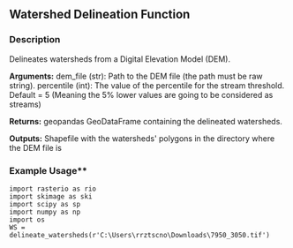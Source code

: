 ## Watershed Delineation Function

### Description
Delineates watersheds from a Digital Elevation Model (DEM).

**Arguments:**
    dem_file (str): Path to the DEM file (the path must be raw string).
    percentile (int): The value of the percentile for the stream threshold. Default = 5 (Meaning the 5% lower values are going to be considered as streams)

**Returns:**
    geopandas GeoDataFrame containing the delineated watersheds.
    
**Outputs:**
    Shapefile with the watersheds' polygons in the directory where the DEM file is
  
### Example Usage**
```import geopandas as gpd
import rasterio as rio
import skimage as ski
import scipy as sp
import numpy as np
import os
WS = delineate_watersheds(r'C:\Users\rrztscno\Downloads\7950_3050.tif')
```
